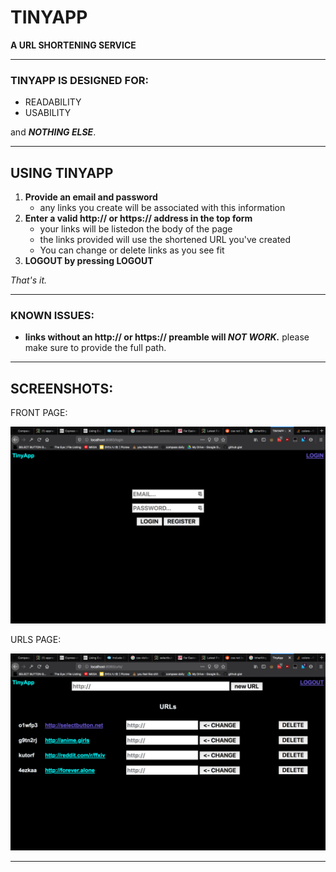 # **TINYAPP**

**A URL SHORTENING SERVICE**

---

### TINYAPP IS DESIGNED FOR:
- READABILITY
- USABILITY
  
  
and _**NOTHING ELSE**_.

---
## USING TINYAPP

1. **Provide an email and password**
   - any links you create will be associated with this information
2. **Enter a valid http:// or https:// address in the top form**
    - your links will be listedon the body of the page
    - the links provided will use the shortened URL you've created 
    - You can change or delete links as you see fit
3. **LOGOUT by pressing LOGOUT**

_That's it._

---

### KNOWN ISSUES:
- **links without an http:// or https:// preamble will _NOT WORK._** please make sure to provide the full path.


---
## SCREENSHOTS:

FRONT PAGE:

![front page](/public/login&#32;page.png)


URLS PAGE:

![urls list](public/urlspage.png)

---
